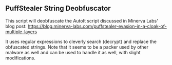 ## PuffStealer String Deobfuscator
This script will deobfuscate the AutoIt script discussed in Minerva Labs' blog post:
https://blog.minerva-labs.com/puffstealer-evasion-in-a-cloak-of-multiple-layers

It uses regular expressions to cleverly search (decrypt) and replace the obfuscated strings.
Note that it seems to be a packer used by other malware as well and can be used to handle it as well, with slight modifications.
